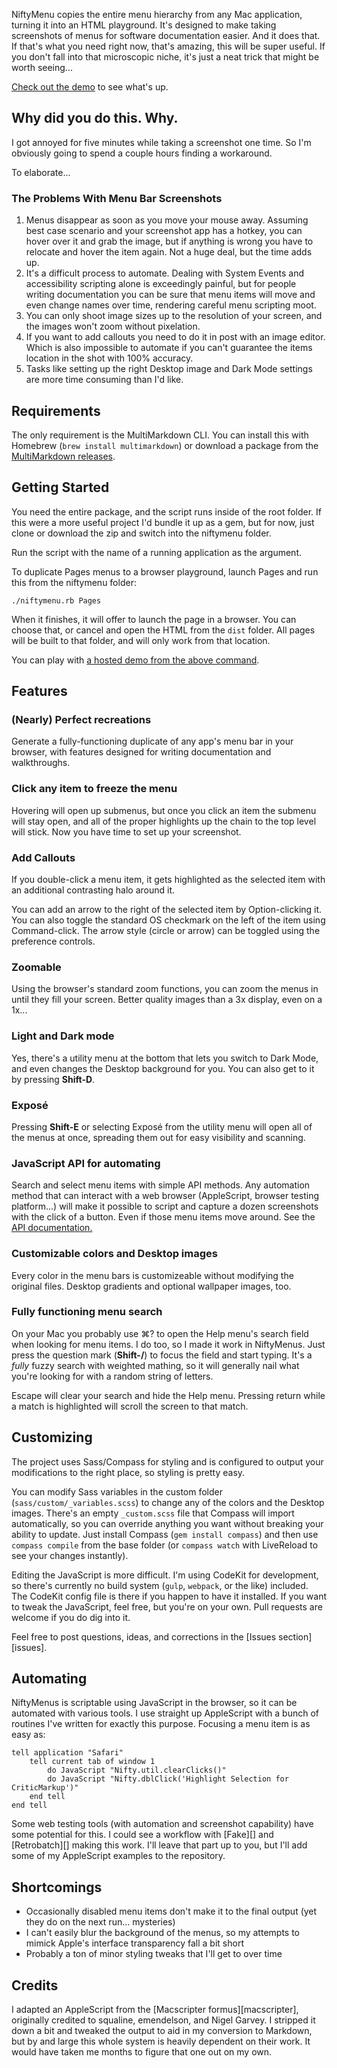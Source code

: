 [demo]: https://ttscoff.github.io/niftymenu/Pages.html
[mmd]: https://github.com/fletcher/MultiMarkdown-6/releases
[jsapi]: https://ttscoff.github.io/niftymenu/jsapi/index.html

NiftyMenu copies the entire menu hierarchy from any Mac application, turning it into an HTML playground. It's designed to make taking screenshots of menus for software documentation easier. And it does that. If that's what you need right now, that's amazing, this will be super useful. If you don't fall into that microscopic niche, it's just a neat trick that might be worth seeing...

[Check out the demo][demo] to see what's up.

## Why did you do this. Why.

I got annoyed for five minutes while taking a screenshot one time. So I'm obviously going to spend a couple hours finding a workaround.

To elaborate...

### The Problems With Menu Bar Screenshots

1. Menus disappear as soon as you move your mouse away. Assuming best case scenario and your screenshot app has a hotkey, you can hover over it and grab the image, but if anything is wrong you have to relocate and hover the item again. Not a huge deal, but the time adds up.
2. It's a difficult process to automate. Dealing with System Events and accessibility scripting alone is exceedingly painful, but for people writing documentation you can be sure that menu items will move and even change names over time, rendering careful menu scripting moot.
3. You can only shoot image sizes up to the resolution of your screen, and the images won't zoom without pixelation.
4. If you want to add callouts you need to do it in post with an image editor. Which is also impossible to automate if you can't guarantee the items location in the shot with 100% accuracy.
5. Tasks like setting up the right Desktop image and Dark Mode settings are more time consuming than I'd like.

## Requirements

The only requirement is the MultiMarkdown CLI. You can install this with Homebrew (`brew install multimarkdown`) or download a package from the [MultiMarkdown releases][mmd].

## Getting Started

You need the entire package, and the script runs inside of the root folder. If this were a more useful project I'd bundle it up as a gem, but for now, just clone or download the zip and switch into the niftymenu folder.

Run the script with the name of a running application as the argument.

To duplicate Pages menus to a browser playground, launch Pages and run this from the niftymenu folder:

    ./niftymenu.rb Pages

When it finishes, it will offer to launch the page in a browser. You can choose that, or cancel and open the HTML from the `dist` folder. All pages will be built to that folder, and will only work from that location.

You can play with [a hosted demo from the above command][demo].

## Features

### (Nearly) Perfect recreations

Generate a fully-functioning duplicate of any app's menu bar in your browser, with features designed for writing documentation and walkthroughs.

### Click any item to freeze the menu

Hovering will open up submenus, but once you click an item the submenu will stay open, and all of the proper highlights up the chain to the top level will stick. Now you have time to set up your screenshot.

### Add Callouts

If you double-click a menu item, it gets highlighted as the selected item with an additional contrasting halo around it.

You can add an arrow to the right of the selected item by Option-clicking it. You can also toggle the standard OS checkmark on the left of the item using Command-click. The arrow style (circle or arrow) can be toggled using the preference controls.

### Zoomable

Using the browser's standard zoom functions, you can zoom the menus in until they fill your screen. Better quality images than a 3x display, even on a 1x...

### Light and Dark mode

Yes, there's a utility menu at the bottom that lets you switch to Dark Mode, and even changes the Desktop background for you. You can also get to it by pressing __Shift-D__.

### Expos&eacute;

Pressing __Shift-E__ or selecting Expos&eacute; from the utility menu will open all of the menus at once, spreading them out for easy visibility and scanning.

### JavaScript API for automating

Search and select menu items with simple API methods. Any automation method  that can interact with a web browser (AppleScript, browser testing platform...) will make it possible to script and capture a dozen screenshots with the click of a button. Even if those menu items move around. See the [API documentation.][jsapi]

### Customizable colors and Desktop images

Every color in the menu bars is customizeable without modifying the original files. Desktop gradients and optional wallpaper images, too.

### Fully functioning menu search

On your Mac you probably use ⌘? to open the Help menu's search field when looking for menu items. I do too, so I made it work in NiftyMenus. Just press the question mark (__Shift-/__) to focus the field and start typing. It's a _fully_ fuzzy search with weighted mathing, so it will generally nail what you're looking for with a random string of letters.

Escape will clear your search and hide the Help menu. Pressing return while a match is highlighted will scroll the screen to that match.

## Customizing

The project uses Sass/Compass for styling and is configured to output your modifications to the right place, so styling is pretty easy.

You can modify Sass variables in the custom folder (`sass/custom/_variables.scss`) to change any of the colors and the Desktop images. There's an empty `_custom.scss` file that Compass will import automatically, so you can override anything you want without breaking your ability to update. Just install Compass (`gem install compass`) and then use `compass compile` from the base folder (or `compass watch` with LiveReload  to see your changes instantly).

Editing the JavaScript is more difficult. I'm using CodeKit for development, so there's currently no build system (`gulp`, `webpack`, or the like) included. The CodeKit config file is there if you happen to have it installed. If you want to tweak the JavaScript, feel free, but you're on your own. Pull requests are welcome if you do dig into it.

Feel free to post questions, ideas, and corrections in the [Issues section][issues].

## Automating

NiftyMenus is scriptable using JavaScript in the browser, so it can be automated with various tools. I use straight up AppleScript with a bunch of routines I've written for exactly this purpose. Focusing a menu item is as easy as:

```applescript
tell application "Safari"
    tell current tab of window 1
        do JavaScript "Nifty.util.clearClicks()"
        do JavaScript "Nifty.dblClick('Highlight Selection for CriticMarkup')"
    end tell
end tell
``` 

Some web testing tools (with automation and screenshot capability) have some potential for this. I could see a workflow with [Fake][] and [Retrobatch][] making this work. I'll leave that part up to you, but I'll add some of my AppleScript examples to the repository.


## Shortcomings

- Occasionally disabled menu items don't make it to the final output (yet they do on the next run... mysteries)
- I can't easily blur the background of the menus, so my attempts to mimick Apple's interface transparency fall a bit short
- Probably a ton of minor styling tweaks that I'll get to over time

## Credits

I adapted an AppleScript from the [Macscripter formus][macscripter], originally credited to squaline, emendelson, and Nigel Garvey. I stripped it down a bit and tweaked the output to aid in my conversion to Markdown, but by and large this whole system is heavily dependent on their work. It would have taken me months to figure that one out on my own.

